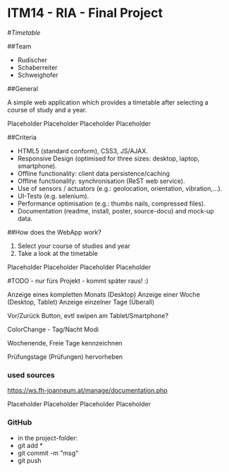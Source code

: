 # ITM14 - RIA - Final Project 
#*Timetable*

##Team
* Rudischer
* Schaberreiter
* Schweighofer

##General

A simple web application which provides a timetable after selecting a course of study and a year.

Placeholder
Placeholder
Placeholder
Placeholder


##Criteria

* HTML5 (standard conform), CSS3, JS/AJAX.
* Responsive Design (optimised for three sizes: desktop, laptop, smartphone).
* Offline functionality: client data persistence/caching
* Offline functionality: synchronisation (ReST web service).
* Use of sensors / actuators (e.g.: geolocation, orientation, vibration,...).
* UI-Tests (e.g. selenium).
* Performance optimisation (e.g.: thumbs nails, compressed files).
* Documentation (readme, install, poster, source-docu) and mock-up data.

##How does the WebApp work?

1. Select your course of studies and year
2. Take a look at the timetable

Placeholder
Placeholder
Placeholder
Placeholder

#TODO - nur fürs Projekt - kommt später raus! :)

Anzeige eines kompletten Monats (Desktop)
Anzeige einer Woche (Desktop, Tablet)
Anzeige einzelner Tage (Überall)

Vor/Zurück Button, evtl swipen am Tablet/Smartphone?

ColorChange - Tag/Nacht Modi

Wochenende, Freie Tage kennzeichnen

Prüfungstage (Prüfungen) hervorheben

### used sources

https://ws.fh-joanneum.at/manage/documentation.php

Placeholder
Placeholder
Placeholder
Placeholder

### GitHub

* in the project-folder:
* git add *
* git commit -m "msg"
* git push

